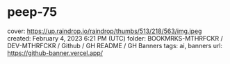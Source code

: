 # peep-75

cover: https://up.raindrop.io/raindrop/thumbs/513/218/563/img.jpeg
created: February 4, 2023 6:21 PM (UTC)
folder: BOOKMRKS-MTHRFCKR / DEV-MTHRFCKR / Github / GH README / GH Banners
tags: ai, banners
url: https://github-banner.vercel.app/